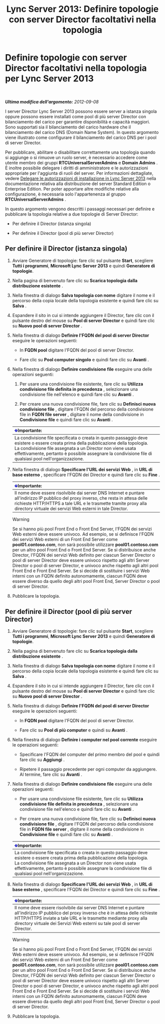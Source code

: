 ﻿---
title: 'Lync Server 2013: Definire topologie con server Director facoltativi nella topologia'
TOCTitle: Definire topologie con server Director facoltativi nella topologia
ms:assetid: 8e9a659d-23b0-401d-b296-59c7df414d49
ms:mtpsurl: https://technet.microsoft.com/it-it/library/Gg398717(v=OCS.15)
ms:contentKeyID: 49301283
ms.date: 08/24/2015
mtps_version: v=OCS.15
ms.translationtype: HT
---

# Definire topologie con server Director facoltativi nella topologia per Lync Server 2013

 

_**Ultima modifica dell'argomento:** 2012-09-08_

I server Director Lync Server 2013 possono essere server a istanza singola oppure possono essere installati come pool di più server Director con bilanciamento del carico per garantire disponibilità e capacità maggiori. Sono supportati sia il bilanciamento del carico hardware che il bilanciamento del carico DNS (Domain Name System). In questo argomento viene illustrato come configurare il bilanciamento del carico DNS per i pool di server Director.

Per pubblicare, abilitare o disabilitare correttamente una topologia quando si aggiunge o si rimuove un ruolo server, è necessario accedere come utente membro dei gruppi **RTCUniversalServerAdmins** e **Domain Admins** . È inoltre possibile delegare i diritti di amministratore e le autorizzazioni appropriate per l'aggiunta di ruoli del server. Per informazioni dettagliate, vedere [Delegare le autorizzazioni di installazione in Lync Server 2013](lync-server-2013-delegate-setup-permissions.md) nella documentazione relativa alla distribuzione del server Standard Edition o Enterprise Edition. Per poter apportare altre modifiche relative alla configurazione, è necessaria solo l'appartenenza al gruppo **RTCUniversalServerAdmins** .

In questo argomento vengono descritti i passaggi necessari per definire e pubblicare la topologia relative a due topologie di Server Director:

  - Per definire il Director (istanza singola)

  - Per definire il Director (pool di più server Director)

## Per definire il Director (istanza singola)

1.  Avviare Generatore di topologie: fare clic sul pulsante **Start**, scegliere **Tutti i programmi**, **Microsoft Lync Server 2013** e quindi **Generatore di topologie**.

2.  Nella pagina di benvenuto fare clic su **Scarica topologia dalla distribuzione esistente** .

3.  Nella finestra di dialogo **Salva topologia con nome** digitare il nome e il percorso della copia locale della topologia esistente e quindi fare clic su **Salva** .

4.  Espandere il sito in cui si intende aggiungere il Director, fare clic con il pulsante destro del mouse su **Pool di server Director** e quindi fare clic su **Nuovo pool di server Director** .

5.  Nella finestra di dialogo **Definire l'FQDN del pool di server Director** eseguire le operazioni seguenti:
    
      - In **FQDN pool** digitare l'FQDN del pool di server Director.
    
      - Fare clic su **Pool computer singolo** e quindi fare clic su **Avanti** .

6.  Nella finestra di dialogo **Definire condivisione file** eseguire una delle operazioni seguenti:
    
    1.  Per usare una condivisione file esistente, fare clic su **Utilizza condivisione file definita in precedenza** , selezionare una condivisione file nell'elenco e quindi fare clic su **Avanti** .
    
    2.  Per creare una nuova condivisione file, fare clic su **Definisci nuova condivisione file** , digitare l'FQDN del percorso della condivisione file in **FQDN file server** , digitare il nome della condivisione in **Condivisione file** e quindi fare clic su **Avanti** .
    
    <table>
    <thead>
    <tr class="header">
    <th><img src="images/Gg412908.important(OCS.15).gif" title="important" alt="important" />Importante:</th>
    </tr>
    </thead>
    <tbody>
    <tr class="odd">
    <td>La condivisione file specificata o creata in questo passaggio deve esistere o essere creata prima della pubblicazione della topologia.<br />
    La condivisione file assegnata a un Director non viene usata effettivamente, pertanto è possibile assegnare la condivisione file di qualsiasi pool nell'organizzazione.</td>
    </tr>
    </tbody>
    </table>


7.  Nella finestra di dialogo **Specificare l'URL dei servizi Web** , in **URL di base esterno** , specificare l'FQDN dei Director e quindi fare clic su **Fine** .
    
    <table>
    <thead>
    <tr class="header">
    <th><img src="images/Gg412908.important(OCS.15).gif" title="important" alt="important" />Importante:</th>
    </tr>
    </thead>
    <tbody>
    <tr class="odd">
    <td>Il nome deve essere risolvibile dai server DNS Internet e puntare all'indirizzo IP pubblico del proxy inverso, che resta in attesa delle richieste HTTP/HTTPS a tale URL e le trasmette tramite proxy alla directory virtuale dei servizi Web esterni in tale Director.</td>
    </tr>
    </tbody>
    </table>
    

    > [!WARNING]
    > Se si hanno più pool Front End o Front End Server, l'FQDN dei servizi Web esterni deve essere univoco. Ad esempio, se si definisce l'FQDN dei servizi Web esterni di un Front End Server come <STRONG>pool01.contoso.com</STRONG>, non sarà possibile utilizzare <STRONG>pool01.contoso.com</STRONG> per un altro pool Front End o Front End Server. Se si distribuisce anche Director, l'FQDN dei servizi Web definito per ciascun Server Director o pool di server Director deve essere univoco rispetto agli altri Server Director o pool di server Director, e univoco anche rispetto agli altri pool Front End e Front End Server. Se si decide di sostituire i servizi Web interni con un FQDN definito autonomamente, ciascun FQDN deve essere diverso da quello degli altri pool Front End, Server Director o pool di server Director.



8.  Pubblicare la topologia.

## Per definire il Director (pool di più server Director)

1.  Avviare Generatore di topologie: fare clic sul pulsante **Start**, scegliere **Tutti i programmi**, **Microsoft Lync Server 2013** e quindi **Generatore di topologie**.

2.  Nella pagina di benvenuto fare clic su **Scarica topologia dalla distribuzione esistente** .

3.  Nella finestra di dialogo **Salva topologia con nome** digitare il nome e il percorso della copia locale della topologia esistente e quindi fare clic su **Salva** .

4.  Espandere il sito in cui si intende aggiungere il Director, fare clic con il pulsante destro del mouse su **Pool di server Director** e quindi fare clic su **Nuovo pool di server Director** .

5.  Nella finestra di dialogo **Definire l'FQDN del pool di server Director** eseguire le operazioni seguenti:
    
      - In **FQDN pool** digitare l'FQDN del pool di server Director.
    
      - Fare clic su **Pool di più computer** e quindi su **Avanti** .

6.  Nella finestra di dialogo **Definire i computer nel pool corrente** eseguire le operazioni seguenti:
    
      - Specificare l'FQDN del computer del primo membro del pool e quindi fare clic su **Aggiungi** .
    
      - Ripetere il passaggio precedente per ogni computer da aggiungere. Al termine, fare clic su **Avanti** .

7.  Nella finestra di dialogo **Definire condivisione file** eseguire una delle operazioni seguenti:
    
      - Per usare una condivisione file esistente, fare clic su **Utilizza condivisione file definita in precedenza** , selezionare una condivisione file nell'elenco e quindi fare clic su **Avanti** .
    
      - Per creare una nuova condivisione file, fare clic su **Definisci nuova condivisione file** , digitare l'FQDN del percorso della condivisione file in **FQDN file server** , digitare il nome della condivisione in **Condivisione file** e quindi fare clic su **Avanti** .
    
    <table>
    <thead>
    <tr class="header">
    <th><img src="images/Gg412908.important(OCS.15).gif" title="important" alt="important" />Importante:</th>
    </tr>
    </thead>
    <tbody>
    <tr class="odd">
    <td>La condivisione file specificata o creata in questo passaggio deve esistere o essere creata prima della pubblicazione della topologia.<br />
    La condivisione file assegnata a un Director non viene usata effettivamente, pertanto è possibile assegnare la condivisione file di qualsiasi pool nell'organizzazione.</td>
    </tr>
    </tbody>
    </table>


8.  Nella finestra di dialogo **Specificare l'URL dei servizi Web** , in **URL di base esterno** , specificare l'FQDN dei Director e quindi fare clic su **Fine** .
    
    <table>
    <thead>
    <tr class="header">
    <th><img src="images/Gg412908.important(OCS.15).gif" title="important" alt="important" />Importante:</th>
    </tr>
    </thead>
    <tbody>
    <tr class="odd">
    <td>Il nome deve essere risolvibile dai server DNS Internet e puntare all'indirizzo IP pubblico del proxy inverso che è in attesa delle richieste HTTP/HTTPS inviate a tale URL e le trasmette mediante proxy alla directory virtuale dei Servizi Web esterni su tale pool di server Director.</td>
    </tr>
    </tbody>
    </table>
    

    > [!WARNING]
    > Se si hanno più pool Front End o Front End Server, l'FQDN dei servizi Web esterni deve essere univoco. Ad esempio, se si definisce l'FQDN dei servizi Web esterni di un Front End Server come <STRONG>pool01.contoso.com</STRONG>, non sarà possibile utilizzare <STRONG>pool01.contoso.com</STRONG> per un altro pool Front End o Front End Server. Se si distribuisce anche Director, l'FQDN dei servizi Web definito per ciascun Server Director o pool di server Director deve essere univoco rispetto agli altri Server Director o pool di server Director, e univoco anche rispetto agli altri pool Front End e Front End Server. Se si decide di sostituire i servizi Web interni con un FQDN definito autonomamente, ciascun FQDN deve essere diverso da quello degli altri pool Front End, Server Director o pool di server Director.



9.  Pubblicare la topologia.

